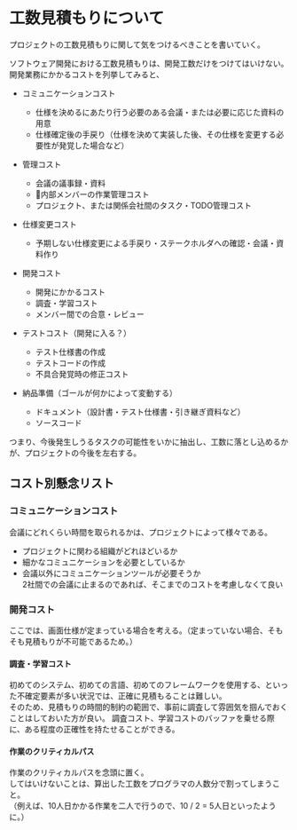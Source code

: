 # 工数見積もりについて

プロジェクトの工数見積もりに関して気をつけるべきことを書いていく。

ソフトウェア開発における工数見積もりは、開発工数だけをつけてはいけない。
開発業務にかかるコストを列挙してみると、

- コミュニケーションコスト
  - 仕様を決めるにあたり行う必要のある会議・または必要に応じた資料の用意
  - 仕様確定後の手戻り（仕様を決めて実装した後、その仕様を変更する必要性が発覚した場合など）

- 管理コスト
  - 会議の議事録・資料
  - 内部メンバーの作業管理コスト
  - プロジェクト、または関係会社間のタスク・TODO管理コスト

- 仕様変更コスト
  - 予期しない仕様変更による手戻り・ステークホルダへの確認・会議・資料作り

- 開発コスト
  - 開発にかかるコスト
  - 調査・学習コスト
  - メンバー間での合意・レビュー

- テストコスト（開発に入る？）
  - テスト仕様書の作成
  - テストコードの作成
  - 不具合発覚時の修正コスト

- 納品準備（ゴールが何かによって変動する）
  - ドキュメント（設計書・テスト仕様書・引き継ぎ資料など）
  - ソースコード


つまり、今後発生しうるタスクの可能性をいかに抽出し、工数に落とし込めるかが、プロジェクトの今後を左右する。

## コスト別懸念リスト

### コミュニケーションコスト
会議にどれくらい時間を取られるかは、プロジェクトによって様々である。
- プロジェクトに関わる組織がどれほどいるか
- 細かなコミュニケーションを必要としているか
- 会議以外にコミュニケーションツールが必要そうか  
2社間での会議に止まるのであれば、そこまでのコストを考慮しなくて良い

### 開発コスト
ここでは、画面仕様が定まっている場合を考える。（定まっていない場合、そもそも見積もりが不可能であるため。）  

#### 調査・学習コスト
初めてのシステム、初めての言語、初めてのフレームワークを使用する、といった不確定要素が多い状況では、正確に見積もることは難しい。  
そのため、見積もりの時間的制約の範囲で、事前に調査して雰囲気を掴んでおくことはしておいた方が良い。
調査コスト、学習コストのバッファを乗せる際に、ある程度の正確性を持たせることができる。


#### 作業のクリティカルパス
作業のクリティカルパスを念頭に置く。  
してはいけないことは、算出した工数をプログラマの人数分で割ってしまうこと。  
（例えば、10人日かかる作業を二人で行うので、10 / 2 = 5人日といったように。）


